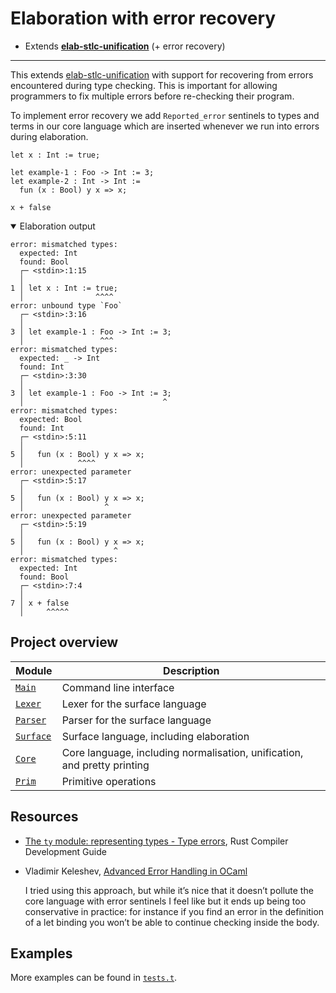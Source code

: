 # Elaboration with error recovery

- Extends [**elab-stlc-unification**](../elab-stlc-unification) (+ error recovery)

---

This extends [elab-stlc-unification](../elab-stlc-unification) with support for
recovering from errors encountered during type checking. This is important for
allowing programmers to fix multiple errors before re-checking their program.

To implement error recovery we add `Reported_error` sentinels to types and terms
in our core language which are inserted whenever we run into errors during
elaboration.

<!-- $MDX file=examples/readme.txt -->
```
let x : Int := true;

let example-1 : Foo -> Int := 3;
let example-2 : Int -> Int :=
  fun (x : Bool) y x => x;

x + false
```

<details open="true">
<summary>Elaboration output</summary>

<!-- $MDX file=examples/readme.stderr -->
```
error: mismatched types:
  expected: Int
  found: Bool
  ┌─ <stdin>:1:15
  │
1 │ let x : Int := true;
  │                ^^^^
error: unbound type `Foo`
  ┌─ <stdin>:3:16
  │
3 │ let example-1 : Foo -> Int := 3;
  │                 ^^^
error: mismatched types:
  expected: _ -> Int
  found: Int
  ┌─ <stdin>:3:30
  │
3 │ let example-1 : Foo -> Int := 3;
  │                               ^
error: mismatched types:
  expected: Bool
  found: Int
  ┌─ <stdin>:5:11
  │
5 │   fun (x : Bool) y x => x;
  │            ^^^^
error: unexpected parameter
  ┌─ <stdin>:5:17
  │
5 │   fun (x : Bool) y x => x;
  │                  ^
error: unexpected parameter
  ┌─ <stdin>:5:19
  │
5 │   fun (x : Bool) y x => x;
  │                    ^
error: mismatched types:
  expected: Int
  found: Bool
  ┌─ <stdin>:7:4
  │
7 │ x + false
  │     ^^^^^
```

</details>

## Project overview

| Module        | Description                             |
| ------------- | --------------------------------------- |
| [`Main`]      | Command line interface                  |
| [`Lexer`]     | Lexer for the surface language          |
| [`Parser`]    | Parser for the surface language         |
| [`Surface`]   | Surface language, including elaboration |
| [`Core`]      | Core language, including normalisation, unification, and pretty printing |
| [`Prim`]      | Primitive operations                    |

[`Main`]: ./main.ml
[`Lexer`]: ./lexer.ml
[`Parser`]: ./parser.mly
[`Surface`]: ./surface.ml
[`Core`]: ./core.ml
[`Prim`]: ./prim.ml

## Resources

- [The `ty` module: representing types - Type errors](https://rustc-dev-guide.rust-lang.org/ty.html#type-errors),
  Rust Compiler Development Guide

- Vladimir Keleshev, [Advanced Error Handling in OCaml](https://keleshev.com/advanced-error-handling-in-ocaml)

  I tried using this approach, but while it’s nice that it doesn’t pollute the
  core language with error sentinels I feel like but it ends up being too
  conservative in practice: for instance if you find an error in the definition
  of a let binding you won’t be able to continue checking inside the body.

## Examples

More examples can be found in [`tests.t`](tests.t).
